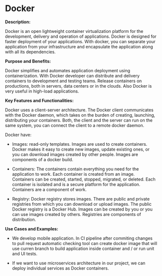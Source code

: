 # Docker

**Description:**

Docker is an open lightweight container virtualization platform for the development, delivery and operation of applications. Docker is designed for faster deployment of your applications. With docker, you can separate your application from your infrastructure and encapsulate the application along with all its dependencies.

**Purpose and Benefits:**

Docker simplifies and automates application deployment using containerization. With Docker developer can distribute and delivery  containers to development and testing teams. Release containers on productions, both in servers, data centers or in the clouds. Also Docker is very useful in high-load applications.

**Key Features and Functionalities:**

Docker uses a client-server architecture. The Docker client communicates with the Docker daemon, which takes on the burden of creating, launching, distributing your containers. Both, the client and the server can run on the same system, you can connect the client to a remote docker daemon.

Docker have: 
- Images: read-only templates. Images are used to create containers. Docker makes it easy to create new images, update existing ones, or you can download images created by other people. Images are components of a docker build.

- Containers: The containers contain everything you need for the application to work. Each container is created from an image. Containers can be created, started, stopped, migrated, or deleted. Each container is isolated and is a secure platform for the application. Containers are a component of work.

- Registry: Docker registry stores images. There are public and private registries from which you can download or upload images. The public Docker registry is a Docker Hub. Images can be created by you or you can use images created by others. Registries are components of distribution.

**Use Cases and Examples:**

- We develop mobile application. In CI pipeline after commiting changes to pull request automatic checking tool can create docker image that will use curren branch to build application inside container and / or run unit and UI tests. 

- If we want to use microservices architecture in our project, we can deploy individual services as Docker containers.

